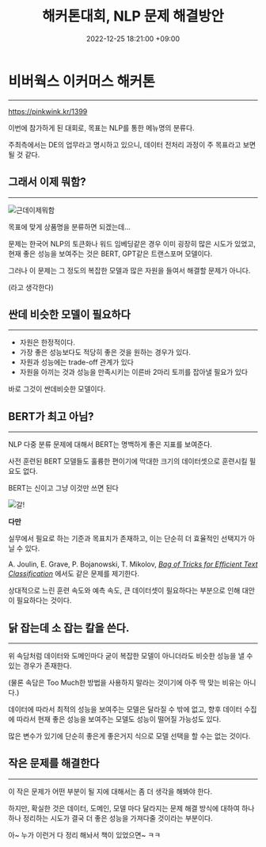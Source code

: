 ﻿---
title : 해커톤대회, NLP 문제 해결방안
date : 2022-12-25 18:21:00 +09:00
categories : [202301해커톤]
tags : [비버웍스, 해커톤, NLP] 
---


# 비버웍스 이커머스 해커톤
---
https://pinkwink.kr/1399

이번에 참가하게 된 대회로, 목표는 NLP를 통한 메뉴명의 분류다.

주최측에서는 DE의 업무라고 명시하고 있으니, 데이터 전처리 과정이 주 목표라고 보면 될 것 같다.



## 그래서 이제 뭐함?

--- 

![근데이제뭐함](https://user-images.githubusercontent.com/50907018/209466288-7aa8ada5-844f-4c26-8c0d-a09627c3e215.jpg)

목표에 맞게 상품명을 분류하면 되겠는데...

문제는 한국어 NLP의 토큰화나 워드 임베딩같은 경우 이미 굉장히 많은 시도가 있었고, 현재 좋은 성능을 보여주는 것은 BERT, GPT같은 트랜스포머 모델이다.

그러나 이 문제는 그 정도의 복잡한 모델과 많은 자원을 들여서 해결할 문제가 아니다.

(라고 생각한다)

## 싼데 비슷한 모델이 필요하다
---
- 자원은 한정적이다.
- 가장 좋은 성능보다도 적당히 좋은 것을 원하는 경우가 있다.
- 자원과 성능에는 trade-off 관계가 있다
- 자원을 아끼는 것과 성능을 만족시키는 이른바 2마리 토끼를 잡아낼 필요가 있다

바로 그것이 싼데비슷한 모델이다.


## BERT가 최고 아님?
---

NLP 다중 분류 문제에 대해서 BERT는 명백하게 좋은 지표를 보여준다.

사전 훈련된 BERT 모델들도 훌륭한 편이기에 막대한 크기의 데이터셋으로 훈련시킬 필요도 없다.

BERT는 신이고 그냥 이것만 쓰면 된다

![갈!](https://user-images.githubusercontent.com/50907018/209467473-5a4b5030-f786-4011-bdb3-13f929676303.png)

**다만**

실무에서 필요로 하는 기준과 목표치가 존재하고, 이는 단순히 더 효율적인 선택지가 아닐 수 있다.

A. Joulin, E. Grave, P. Bojanowski, T. Mikolov, [_Bag of Tricks for Efficient Text Classification_](https://arxiv.org/abs/1607.01759) 에서도 같은 문제를 제기한다.

상대적으로 느린 훈련 속도와 예측 속도, 큰 데이터셋이 필요하다는 부분으로 인해 대안이 필요하다는 것이다.

## 닭 잡는데 소 잡는 칼을 쓴다.

---

위 속담처럼 데이터와 도메인마다 굳이 복잡한 모델이 아니더라도 비슷한 성능을 낼 수 있는 경우가 존재한다.

(물론 속담은 Too Much한 방법을 사용하지 말라는 것이기에 아주 딱 맞는 비유는 아니다.)

데이터에 따라서 최적의 성능을 보여주는 모델은 달라질 수 밖에 없고, 향후 데이터 수집에 따라서 현재 좋은 성능을 보여주는 모델도 성능이 떨어질 가능성도 있다.

많은 변수가 있기에 단순히 좋은게 좋은거지 식으로 모델 선택을 할 수는 없는 것이다.


## 작은 문제를 해결한다
---

이 작은 문제가 어떤 부분이 될 지에 대해서는 좀 더 생각을 해봐야 한다.

하지만, 확실한 것은 데이터, 도메인, 모델 마다 달라지는 문제 해결 방식에 대하여 하나하나 정리하는 시도가 결국 더 좋은 성능을 가져다줄 것이라는 부분이다.

아~ 누가 이런거 다 정리 해놔서 책이 있었으면~ ㅋㅋ








